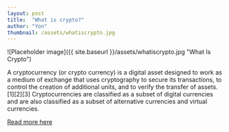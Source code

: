 ```yaml
---
layout: post
title:  "What is crypto?"
author: "Yon"
thumbnail: /assets/whatiscrypto.jpg
---
```


<!-- <img src="{{ post.thumbnail | prepend: site.baseurl }}" /> -->
![Placeholder image]({{ site.baseurl }}/assets/whatiscrypto.jpg "What Is Crypto")

A cryptocurrency (or crypto currency) is a digital asset designed to work as a medium of exchange that uses cryptography to secure its transactions, to control the creation of additional units, and to verify the transfer of assets.[1][2][3] Cryptocurrencies are classified as a subset of digital currencies and are also classified as a subset of alternative currencies and virtual currencies.

<a href="https://en.wikipedia.org/wiki/Cryptocurrency" target="_blank">Read more here</a>
